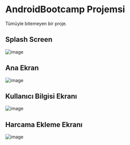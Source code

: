 # AndroidBootcamp Projemsi

Tümüyle bitemeyen bir proje.


## Splash Screen

![image](https://user-images.githubusercontent.com/35369764/117553577-08bc4200-b05b-11eb-98c3-dfb22ae2b064.png)

## Ana Ekran

![image](https://user-images.githubusercontent.com/35369764/117553364-e37b0400-b059-11eb-9c0a-16c7953dbcb3.png)

## Kullanıcı Bilgisi Ekranı

![image](https://user-images.githubusercontent.com/35369764/117553420-3b196f80-b05a-11eb-9fef-f708d7f4a797.png)

## Harcama Ekleme Ekranı

![image](https://user-images.githubusercontent.com/35369764/117553433-52f0f380-b05a-11eb-8df5-5c2a636a08ce.png)


